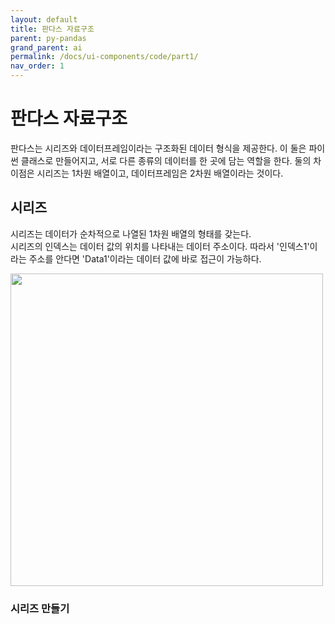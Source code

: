 ```yaml
---
layout: default
title: 판다스 자료구조
parent: py-pandas
grand_parent: ai
permalink: /docs/ui-components/code/part1/
nav_order: 1
---
```


# 판다스 자료구조

판다스는 시리즈와 데이터프레임이라는 구조화된 데이터 형식을 제공한다. 이 둘은 파이썬 클래스로 만들어지고, 서로 다른 종류의 데이터를 한 곳에 담는 역할을 한다. 둘의 차이점은 시리즈는 1차원 배열이고, 데이터프레임은 2차원 배열이라는 것이다.

## 시리즈

시리즈는 데이터가 순차적으로 나열된 1차원 배열의 형태를 갖는다.<br>
시리즈의 인덱스는 데이터 값의 위치를 나타내는 데이터 주소이다. 따라서 '인덱스1'이라는 주소를 안다면 'Data1'이라는 데이터 값에 바로 접근이 가능하다.

<img src = "https://media.vlpt.us/images/dustin/post/59f9cae3-be4e-4d80-b429-6057b590d481/img1.daumcdn.png" width="500px">

### 시리즈 만들기

